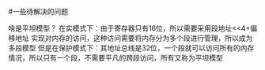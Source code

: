 #一些待解决的问题

啥是平坦模型？
在实模式下：由于寄存器只有16位，所以需要采用段地址<<4+偏移地址 实现对内存的访问，这种访问需要将内存分为多个段进行管理，所以成为多段模型
但是在保护模式下：其地址总线是32位，一个段就可以访问所有的内存情况，所以只有一个段，不需要平凡的跨段访问，所有又称为平坦模型
